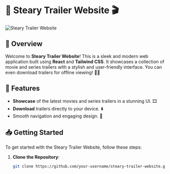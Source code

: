 # 🌟 Steary Trailer Website 🎬

![Steary Trailer Website](/Steary.png)

## 📜 Overview

Welcome to **Steary Trailer Website**! This is a sleek and modern web application built using **React** and **Tailwind CSS**. It showcases a collection of movie and series trailers with a stylish and user-friendly interface. You can even download trailers for offline viewing! 🎥✨

## 🚀 Features

- **Showcase** of the latest movies and series trailers in a stunning UI. 🎞️
- **Download** trailers directly to your device. ⬇️
- Smooth navigation and engaging design. 💫

## 📥 Getting Started

To get started with the Steary Trailer Website, follow these steps:

1. **Clone the Repository**:
   ```bash
   git clone https://github.com/your-username/steary-trailer-website.git
